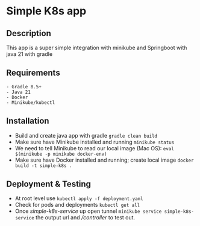 # Simple K8s app

## Description
This app is a super simple integration with minikube and Springboot with java 21 with gradle 

## Requirements
    - Gradle 8.5+
    - Java 21
    - Docker
    - Minikube/kubectl

## Installation
 - Build and create java app with gradle  ``gradle clean build``
 - Make sure have Minikube installed and running ``minikube status``
 - We need to tell Minikube to read our local image (Mac OS): ``eval $(minikube -p minikube docker-env)``
 - Make sure have Docker installed and running; create local image ``docker build -t simple-k8s . ``

## Deployment & Testing 
- At root level use ``kubectl apply -f deployment.yaml``
- Check for pods and deployments ``kubectl get all``
- Once *simple-k8s-service* up open tunnel ``minikube service simple-k8s-service`` the output url and */controller*
  to test out. 